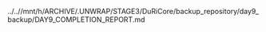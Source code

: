 ../..//mnt/h/ARCHIVE/.UNWRAP/STAGE3/DuRiCore/backup_repository/day9_backup/DAY9_COMPLETION_REPORT.md